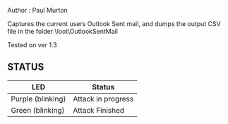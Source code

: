 
Author : Paul Murton

Captures the current users Outlook Sent mail, and dumps the output
CSV file in the folder \loot\OutlookSentMail

Tested on ver 1.3

## STATUS

| LED              | Status                                |
| ---------------- | ------------------------------------- |
| Purple (blinking)| Attack in progress                    |
| Green (blinking) | Attack Finished                       |




